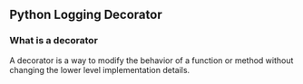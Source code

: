 <h2>Python Logging Decorator</h2>

<h3>What is a decorator</h3>
A decorator is a way to modify the behavior of a function or method without changing the lower level implementation details. 